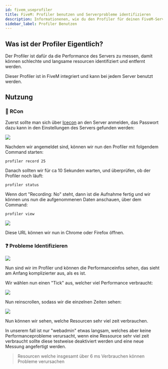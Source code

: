 ```yaml
---
id: fivem_useprofiler
title: FiveM: Profiler benutzen und Serverprobleme identifizieren
description: Informationenen, wie du den Profiler für deinen FiveM-Server on ZAP-Hosting zur Problemidentifizierung benutzt und interpretierst - ZAP-Hosting.com Dokumentationen
sidebar_label: Profiler Benutzen
---
```


## Was ist der Profiler Eigentlich?

Der Profiler ist dafür da die Performance des Servers zu messen, damit können schlechte und langsame resourcen identifiziert und entfernt werden.

Dieser Profiler ist in FiveM integriert und kann bei jedem Server benutzt werden.

## Nutzung


### 🔑 RCon

Zuerst sollte man sich über [Icecon](https://github.com/icedream/icecon/releases) an den Server anmelden, das Passwort dazu kann in den Einstellungen des Servers gefunden werden:

![](https://screensaver01.zap-hosting.com/index.php/s/YkH4JRrCTx8GD6P/preview)

Nachdem wir angemeldet sind, können wir nun den Profiler mit folgendem Command starten:

```
profiler record 25
```

Danach sollten wir für ca 10 Sekunden warten, und überprüfen, ob der Profiler noch läuft:

```
profiler status
```

Wenn dort "Recording: No" steht, dann ist die Aufnahme fertig und wir können uns nun die aufgenommenen Daten anschauen, über dem Command:

```
profiler view
```

![](https://screensaver01.zap-hosting.com/index.php/s/FRgiSsiYeoQ5EER/preview)

Diese URL können wir nun in Chrome oder Firefox öffnen.


### ❓ Probleme Identifizieren

![](https://screensaver01.zap-hosting.com/index.php/s/ksymeAb62DtY4Kg/preview)

Nun sind wir im Profiler und können die Performanceinfos sehen, das sieht am Anfang komplizierter aus, als es ist.

Wir wählen nun einen "Tick" aus, welcher viel Performance verbraucht:

![](https://screensaver01.zap-hosting.com/index.php/s/gPaQ2LwowKtN8W6/preview)

Nun reinscrollen, sodass wir die einzelnen Zeiten sehen:

![](https://screensaver01.zap-hosting.com/index.php/s/7bYbwFkwdKFJRbB/preview)

Nun können wir sehen, welche Resourcen sehr viel zeit verbrauchen.

In unserem fall ist nur "webadmin" etwas langsam, welches aber keine Performanceprobleme verursacht, wenn eine Ressource sehr viel zeit verbraucht sollte diese testweise deaktiviert werden und eine neue Messung angefertigt werden.


> Resourcen welche insgesamt über 6 ms Verbrauchen können Probleme verursachen

